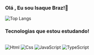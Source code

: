 ### Olá , Eu sou Isaque Braz!👋

![Top Langs](https://github-readme-stats.vercel.app/api/top-langs/?username=IsaqueBraz17&layout=compact)

### Tecnologias que estou estudando!

<div style="display:inline-block"></br>
  <img align="center "alt="Html" src="https://img.shields.io/badge/HTML5-E34F26?style=for-the-badge&logo=html5&logoColor=white"/>
  <img align="center "alt="Css" src="https://img.shields.io/badge/CSS3-1572B6?style=for-the-badge&logo=css3&logoColor=white"/>
  <img align="center "alt="JavaScript" src="https://img.shields.io/badge/JavaScript-F7DF1E?style=for-the-badge&logo=javascript&logoColor=black"/>
  <img align="center "alt="TypeScript" src="https://img.shields.io/badge/TypeScript-007ACC?style=for-the-badge&logo=typescript&logoColor=white"/>
</div>

